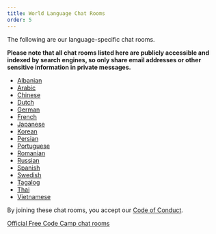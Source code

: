 ```yaml
---
title: World Language Chat Rooms
order: 5
---
```

The following are our language-specific chat rooms.

**Please note that all chat rooms listed here are publicly accessible and indexed by search engines, so only share email addresses or other sensitive information in private messages.**

- [Albanian](https://gitter.im/freecodecamp/Albanian)
- [Arabic](https://gitter.im/freecodecamp/Arabic)
- [Chinese](https://gitter.im/freecodecamp/Chinese)
- [Dutch](https://gitter.im/freecodecamp/Dutch)
- [German](https://gitter.im/freecodecamp/Deutsch)
- [French](https://gitter.im/freecodecamp/Francais)
- [Japanese](https://gitter.im/freecodecamp/Japanese)
- [Korean](https://gitter.im/freecodecamp/Korean)
- [Persian](https://gitter.im/freecodecamp/Persian)
- [Portuguese](https://gitter.im/freecodecamp/Portugues)
- [Romanian](https://gitter.im/freecodecamp/Romanian)
- [Russian](https://gitter.im/freecodecamp/Russian)
- [Spanish](https://gitter.im/freecodecamp/Espanol)
- [Swedish](https://gitter.im/freecodecamp/Swedish)
- [Tagalog](https://gitter.im/freecodecamp/Tagalog)
- [Thai](https://gitter.im/freecodecamp/Thai)
- [Vietnamese](https://gitter.im/freecodecamp/Vietnamese)

By joining these chat rooms, you accept our [Code of Conduct](FreeCodeCamp-Code-Of-Conduct).

[Official Free Code Camp chat rooms](Official-Free-Code-Camp-Chat-Rooms)

